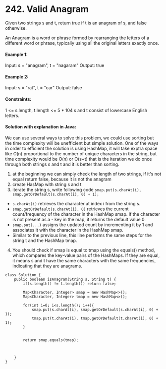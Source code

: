 # 242. Valid Anagram


Given two strings s and t, return true if t is an anagram of s, and false otherwise.

An Anagram is a word or phrase formed by rearranging the letters of a different word or phrase, typically using all the original letters exactly once.

 

#### Example 1:

Input: s = "anagram", t = "nagaram"
Output: true

#### Example 2:

Input: s = "rat", t = "car"
Output: false
 

#### Constraints:

1 <= s.length, t.length <= 5 * 104
s and t consist of lowercase English letters.

#### Solution with explanation in Java:
We can use several ways to solve this problem, we could use sorting but the time complexity will be unefficient but simple solution. One of the ways in order to efficient the solution is using HashMap, it will take exptra space like O(n) proportional to the number of unique characters in the string, but time complexity would be O(n) or O(s+t) that is the iteration we do once through both strings s and t and it is better than sorting.

1. at the beginning we can simply check the length of two strings, if it's not equal return false, because it is not the anagram
2. create HasMap with string s and t
3. iterate the string s, write following code ````smap.put(s.charAt(i), smap.getOrDefault(s.charAt(i), 0) + 1);````

- ````s.charAt(i)```` retrieves the character at index i from the string s.
- ````smap.getOrDefault(s.charAt(i), 0)```` retrieves the current count/frequency of the character in the HashMap smap. If the character is not present as a - key in the map, it returns the default value 0.
- ````smap.put(...)```` assigns the updated count by incrementing it by 1 and associates it with the character in the HashMap smap.
- Similar to the previous line, this line performs the same steps for the string t and the HashMap tmap.
  
4. You should check if smap is equal to tmap using the equals() method, which compares the key-value pairs of the HashMaps. If they are equal, it means s and t have the same characters with the same frequencies, indicating that they are anagrams.

````
class Solution {
    public boolean isAnagram(String s, String t) {
        if(s.length() != t.length()) return false;

        Map<Character, Integer> smap = new HashMap<>();
        Map<Character, Integer> tmap = new HashMap<>();

        for(int i=0; i<s.length(); i++){
            smap.put(s.charAt(i), smap.getOrDefault(s.charAt(i), 0) + 1);
            tmap.put(t.charAt(i), tmap.getOrDefault(t.charAt(i), 0) + 1);
        }
 
         
        return smap.equals(tmap);
 
        
        
    }
}

````
